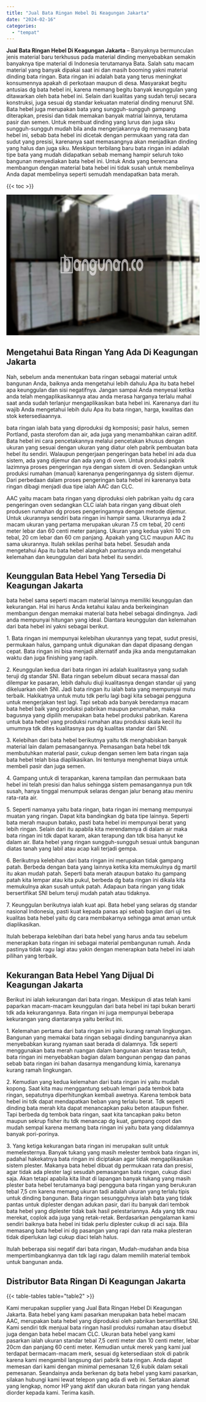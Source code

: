```yaml
---
title: "Jual Bata Ringan Hebel Di Keagungan Jakarta"
date: "2024-02-16"
categories: 
  - "tempat"
---
```


**Jual Bata Ringan Hebel Di Keagungan Jakarta** – Banyaknya bermunculan jenis material baru terkhusus pada material dinding menyebabkan semakin banyaknya tipe material di Indonesia terutamanya Bata. Salah satu macam material yang banyak dipakai saat ini dan masih booming yakni material dinding bata ringan. Bata ringan ini adalah bata yang terus meningkat konsumennya apakah di perkotaan maupun di desa. Masyarakat begitu antusias dg bata hebel ini, karena memang begitu banyak keunggulan yang ditawarkan oleh bata hebel ini. Selain dari kualitas yang sudah teruji secara konstruksi, juga sesuai dg standar kekuatan material dinding menurut SNI. Bata hebel juga merupakan bata yang sungguh-sungguh gampang diterapkan, presisi dan tidak memakan banyak matrial lainnya, terutama pasir dan semen. Untuk membuat dinding yang lurus dan juga siku sungguh-sungguh mudah bila anda mengerjakannya dg memasang bata hebel ini, sebab bata hebel ini dicetak dengan permukaan yang rata dan sudut yang presisi, karenanya saat memasangnya akan menjadikan dinding yang halus dan juga siku. Meskipun terbilang baru bata ringan ini adalah tipe bata yang mudah didapatkan sebab memang hampir seluruh toko bangunan menyediakan bata hebel ini. Untuk Anda yang berencana membangun dengan material bata hebel ini tidak susah untuk membelinya Anda dapat membelinya seperti semudah mendapatkan bata merah.

{{< toc >}}

![Jual Bata Ringan Hebel Di Keagungan Jakarta](/images/jual-hebel-murah-38.png)

## Mengetahui Bata Ringan Yang Ada Di Keagungan Jakarta

Nah, sebelum anda menentukan bata ringan sebagai material untuk bangunan Anda, baiknya anda mengetahui lebih dahulu Apa itu bata hebel apa keunggulan dan sisi negatifnya. Jangan sampai Anda menyesal ketika anda telah mengaplikasikannya atau anda merasa harganya terlalu mahal saat anda sudah terlanjur mengaplikasikan bata hebel ini. Karenanya dari itu wajib Anda mengetahui lebih dulu Apa itu bata ringan, harga, kwalitas dan stok ketersediaannya.

bata ringan ialah bata yang diproduksi dg komposisi; pasir halus, semen Portland, pasta sterofom dan air, ada juga yang menambahkan cairan aditif. Bata hebel ini cara pencetakannya melalui pencetakan khusus dengan ukuran yang sesuai dengan ukuran yang diatur oleh pabrik pembuatan bata hebel itu sendiri. Walaupun pengerjaan pengeringan bata hebel ini ada dua sistem, ada yang dijemur dan ada yang di oven. Untuk produksi pabrik lazimnya proses pengeringan nya dengan sistem di oven. Sedangkan untuk produksi rumahan (manual) karenanya pengeringannya dg sistem dijemur. Dari perbedaan dalam proses pengeringan bata hebel ini karenanya bata ringan dibagi menjadi dua tipe ialah AAC dan CLC.

AAC yaitu macam bata ringan yang diproduksi oleh pabrikan yaitu dg cara pengeringan oven sedangkan CLC ialah bata ringan yang dibuat oleh produsen rumahan dg proses pengeringannya dengan metode dijemur. Untuk ukurannya sendiri bata ringan ini hampir sama. Ukurannya ada 2 macam ukuran yang pertama merupakan ukuran 7.5 cm tebal, 20 centi meter lebar dan 60 centi meter panjang. Ukuran yang kedua yakni 10 cm tebal, 20 cm lebar dan 60 cm panjang. Apakah yang CLC maupun AAC itu sama ukurannya. Itulah sekilas perihal bata hebel. Sesudah anda mengetahui Apa itu bata hebel alangkah pantasnya anda mengetahui kelemahan dan keunggulan dari bata hebel itu sendiri.

## Keunggulan Bata Hebel Yang Tersedia Di Keagungan Jakarta

bata hebel sama seperti macam material lainnya memiliki keunggulan dan kekurangan. Hal ini harus Anda ketahui kalau anda berkeinginan membangun dengan memakai material bata hebel sebagai dindingnya. Jadi anda mempunyai hitungan yang ideal. Diantara keunggulan dan kelemahan dari bata hebel ini yakni sebagai berikut.

1\. Bata ringan ini mempunyai kelebihan ukurannya yang tepat, sudut presisi, permukaan halus, gampang untuk digunakan dan dapat dipasang dengan cepat. Bata ringan ini bisa menjadi alternatif anda jika anda mengutamakan waktu dan juga finishing yang rapih.

2\. Keunggulan kedua dari bata ringan ini adalah kualitasnya yang sudah teruji dg standar SNI. Bata ringan sebelum dibuat secara massal dan dilempar ke pasaran, lebih dahulu diuji kualitasnya dengan standar uji yang dikeluarkan oleh SNI. Jadi bata ringan itu ialah bata yang mempunyai mutu terbaik. Hakikatnya untuk mutu tdk perlu lagi bagi kita sebagai pengguna untuk mengerjakan test lagi. Tapi sebab ada banyak beredarnya macam bata hebel baik yang produksi pabrikan maupun perumahan, maka bagusnya yang dipilih merupakan bata hebel produksi pabrikan. Karena untuk bata hebel yang produksi rumahan atau produksi skala kecil itu umumnya tdk dites kualitasnya pas dg kualitas standar dari SNI.

3\. Kelebihan dari bata hebel berikutnya yaitu tdk menghabiskan banyak material lain dalam pemasangannya. Pemasangan bata hebel tdk membutuhkan material pasir, cukup dengan semen lem bata ringan saja bata hebel telah bisa diaplikasikan. Ini tentunya menghemat biaya untuk membeli pasir dan juga semen.

4\. Gampang untuk di terapankan, karena tampilan dan permukaan bata hebel ini telah presisi dan halus sehingga sistem pemasangannya pun tdk susah, hanya tinggal menumpuk selaras dengan jalur benang atau meniru rata-rata air.

5\. Seperti namanya yaitu bata ringan, bata ringan ini memang mempunyai muatan yang ringan. Dapat kita bandingkan dg bata tipe lainnya. Seperti bata merah maupun batako, pasti bata hebel ini mempunyai berat yang lebih ringan. Selain dari itu apabila kita merendamnya di dalam air maka bata ringan ini tdk dapat karam, akan terapung dan tdk bisa hanyut ke dalam air. Bata hebel yang ringan sungguh-sungguh sesuai untuk bangunan diatas tanah yang labil atau acap kali terjadi gempa.

6\. Berikutnya kelebihan dari bata ringan ini merupakan tidak gampang patah. Berbeda dengan bata yang lainnya ketika kita memukulnya dg martil itu akan mudah patah. Seperti bata merah ataupun batako itu gampang patah kita lempar atau kita pukul, berbeda dg bata ringan ini dikala kita memukulnya akan susah untuk patah. Adapaun bata ringan yang tidak bersertifikat SNI belum teruji mudah patah atau tidaknya.

7\. Keunggulan berikutnya ialah kuat api. Bata hebel yang selaras dg standar nasional Indonesia, pasti kuat kepada panas api sebab bagian dari uji tes kualitas bata hebel yaitu dg cara membakarnya sehingga amat aman untuk diaplikasikan.

Itulah beberapa kelebihan dari bata hebel yang harus anda tau sebelum menerapkan bata ringan ini sebagai material pembangunan rumah. Anda pastinya tidak ragu lagi atau yakin dengan menerapkan bata hebel ini ialah pilihan yang terbaik.

## Kekurangan Bata Hebel Yang Dijual Di Keagungan Jakarta

Berikut ini ialah kekurangan dari bata ringan. Meskipun di atas telah kami paparkan macam-macam keunggulan dari bata hebel ini tapi bukan berarti tdk ada kekurangannya. Bata ringan ini juga mempunyai beberapa kekurangan yang diantaranya yaitu berikut ini.

1\. Kelemahan pertama dari bata ringan ini yaitu kurang ramah lingkungan. Bangunan yang memakai bata ringan sebagai dinding bangunannya akan menyebabkan kurang nyaman saat berada di dalamnya. Tdk seperti menggunakan bata merah ruangan dalam bangunan akan terasa teduh, bata ringan ini menyebabkan bagian dalam bangunan pengap dan panas sebab bata ringan ini bahan dasarnya mengandung kimia, karenanya kurang ramah lingkungan.

2\. Kemudian yang kedua kelemahan dari bata ringan ini yaitu mudah kopong. Saat kita mau menggantung sebuah lemari pada tembok bata ringan, sepatutnya diperhitungkan kembali awetnya. Karena tembok bata hebel ini tdk dapat mendapatkan beban yang terlalu berat. Tdk seperti dinding bata merah kita dapat menancapkan paku beton ataupun fisher. Tapi berbeda dg tembok bata ringan, saat kita tancapkan paku beton maupun sekrup fisher itu tdk menancap dg kuat, gampang copot dan mudah sempal karena memang bata ringan ini yaitu bata yang didalamnya banyak pori-porinya.

3\. Yang ketiga kekurangan bata ringan ini merupakan sulit untuk memelesternya. Banyak tukang yang masih melester tembok bata ringan ini, padahal hakekatnya bata ringan ini diciptakan agar tidak mengaplikasikan sistem plester. Makanya bata hebel dibuat dg permukaan rata dan presisi, agar tidak ada plester lagi sesudah pemasangan bata ringan, cukup diaci saja. Akan tetapi apabila kita lihat di lapangan banyak tukang yang masih plester bata hebel terutamanya bagi pengguna bata ringan yang berukuran tebal 7,5 cm karena memang ukuran tadi adalah ukuran yang terlalu tipis untuk dinding bangunan. Bata ringan sesungguhnya ialah bata yang tidak pantas untuk diplester dengan adukan pasir, dari itu banyak dari tembok bata hebel yang diplester tidak baik hasil pelestariannya. Ada yang tdk mau merekat, coplok ada juga yang retak-retak. Berdasarkan pengalaman kami sendiri baiknya bata hebel ini tidak perlu diplester cukup di aci saja. Bila memasang bata hebel ini dg pasangan yang rapi dan rata maka plesteran tidak diperlukan lagi cukup diaci telah halus.

Itulah beberapa sisi negatif dari bata ringan, Mudah-mudahan anda bisa mempertimbangkannya dan tdk lagi ragu dalam memilih material tembok untuk bangunan anda.

## Distributor Bata Ringan Di Keagungan Jakarta

{{< table-tables table="table2" >}}

Kami merupakan supplier yang Jual Bata Ringan Hebel Di Keagungan Jakarta. Bata hebel yang kami pasarkan merupakan bata hebel macam AAC, merupakan bata hebel yang diproduksi oleh pabrikan bersertifikat SNI. Kami sendiri tdk menjual bata ringan hasil produksi rumahan atau disebut juga dengan bata hebel macam CLC. Ukuran bata hebel yang kami pasarkan ialah ukuran standar tebal 7,5 centi meter dan 10 centi meter, lebar 20cm dan panjang 60 centi meter. Kemudian untuk merek yang kami jual terdapat bermacam-macam merk, sesuai dg ketersediaan stok di pabrik karena kami mengambil langsung dari pabrik bata ringan. Anda dapat memesan dari kami dengan minimal pemesanan 12,6 kubik dalam sekali pemesanan. Seandainya anda berkenan dg bata hebel yang kami pasarkan, silakan hubungi kami lewat telepon yang ada di web ini. Sertakan alamat yang lengkap, nomor HP yang aktif dan ukuran bata ringan yang hendak diorder kepada kami. Terima kasih.
